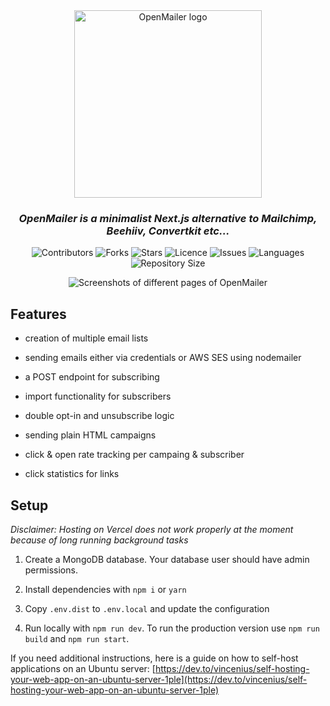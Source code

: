 <div align="center">

<img src="https://github.com/Vincenius/OpenMailer/assets/43953403/f4c5f1ce-6ef5-4ab7-9569-8778d2990980" width="300" alt="OpenMailer logo">

<h3><em>OpenMailer is a minimalist Next.js alternative to Mailchimp, Beehiiv, Convertkit etc...</em></h3>
<p>
<img src="https://img.shields.io/github/contributors/Vincenius/OpenMailer?style=plastic" alt="Contributors">
<img src="https://img.shields.io/github/forks/Vincenius/OpenMailer" alt="Forks">
<img src="https://img.shields.io/github/stars/Vincenius/OpenMailer" alt="Stars">
<img src="https://img.shields.io/github/license/Vincenius/OpenMailer?" alt="Licence">
<img src="https://img.shields.io/github/issues/Vincenius/OpenMailer" alt="Issues">
<img src="https://img.shields.io/github/languages/count/Vincenius/OpenMailer" alt="Languages">
<img src="https://img.shields.io/github/repo-size/Vincenius/OpenMailer" alt="Repository Size">
</p>

<img src="https://github.com/Vincenius/OpenMailer/assets/43953403/5a2f25db-ab5b-4e85-9ee0-b502d6479a65" alt="Screenshots of different pages of OpenMailer">
</div>

## Features

- creation of multiple email lists

- sending emails either via credentials or AWS SES using nodemailer

- a POST endpoint for subscribing

- import functionality for subscribers

- double opt-in and unsubscribe logic

- sending plain HTML campaigns

- click & open rate tracking per campaing & subscriber

- click statistics for links

## Setup

*Disclaimer: Hosting on Vercel does not work properly at the moment because of long running background tasks*

1. Create a MongoDB database. Your database user should have admin permissions.

2. Install dependencies with `npm i` or `yarn`

3. Copy `.env.dist` to `.env.local` and update the configuration

4. Run locally with `npm run dev`. To run the production version use `npm run build` and `npm run start`.

If you need additional instructions, here is a guide on how to self-host applications on an Ubuntu server: [https://dev.to/vincenius/self-hosting-your-web-app-on-an-ubuntu-server-1ple](https://dev.to/vincenius/self-hosting-your-web-app-on-an-ubuntu-server-1ple)
